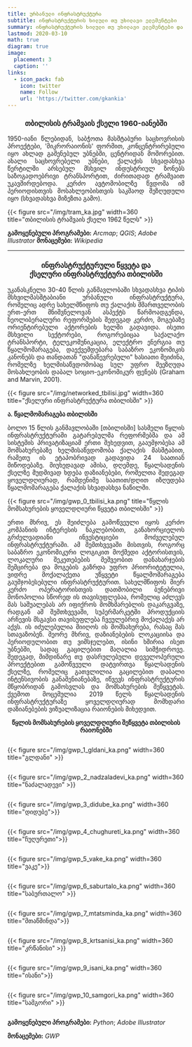 ```yaml
---
title: ურბანული ინფრასტრუქტურა
subtitle: ინფრასტრუქტურის ხილული თუ უხილავი ელემენტები
summary: ინფრასტრუქტურის ხილული თუ უხილავი ელემენტები და 'ინფრასტრუქტურული წყვეტა'
lastmod: 2020-03-10
math: true
diagram: true
image:
  placement: 3
  caption: ''
links:
  - icon_pack: fab
    icon: twitter
    name: Follow
    url: 'https://twitter.com/gkankia'
---
```


<center><h3>თბილისის ტრამვაის ქსელი 1960-იანებში</h3></center>

<p align="justify"> 
1950-იანი წლებიდან, საბჭოთა მასშტაბური საცხოვრისის პროექტები, 'მიკრორაიონის' ფორმით, კონცენტრირებული იყო ახლად გაშენებულ უბნებში, ცენტრიდან მოშორებით. ახალი საცხოვრებელი უბნები, ქალაქის სხვადასხვა წერტილში არსებულ მსხვილ ინდუსტრიულ ზონებს საზოგადოებრივი ტრანსპორტით, ძირითადად ტრამვაით უკავშირდებოდა. კერძო ავტომობილზე წვდომა იმ პერიოდისთვის მოსახლეობისთვის საკმაოდ შეზღუდული იყო (სხვადასხვა მიზეზთა გამო).</p>

{{< figure src="/img/tram_ka.jpg" width=360 title="თბილისის ტრამვაის ქსელი 1962 წელს" >}}

**გამოყენებული პროგრამები:** _Arcmap_; _QGIS_; _Adobe Illustrator_
**მონაცემები:** _Wikipedia_

*****

<center><h3> ინფრასტრუქტურული წყვეტა და <br> ქსელური ინფრასტრუქტურა თბილისში </h3></center>

<p align="justify"> 
უკანასკნელი 30-40 წლის განმავლობაში სხვადასხვა ტიპის მსხვილმასშტაბიანი ურბანული ინფრასტრუქტურა, რომელიც ადრე სახელმწიფოს თუ ქალაქის მმართველობის ერთ-ერთ მნიშვნელოვან ასპექტს წარმოადგენდა, ნეოლიბერალური რეფორმების შედეგად კერძო, მოგებაზე ორიენტირებული აქტორების ხელში გადავიდა. ისეთი მსხვილი სექტორები, როგორებიცაა საქალაქო ტრანსპორტი, ტელეკომუნიკაცია, ელექტრო ენერგია თუ წყალმომარაგება, დაექვემდებარა საბაზრო ეკონომიკის კანონებს და თანდათან "დანაწევრებული" ხასიათი შეიძინა, რომელზე ხელმისაწვდომობაც სულ უფრო შეეზღუდა მოსახლეობის დაბალ სოციო-ეკონომიკურ ფენებს (Graham and Marvin, 2001).</p>

{{< figure src="/img/networked_tbilisi.jpg" width=360 title="ქსელური ინფრასტრუქტურა თბილისში" >}}

**ა. წყალმომარაგება თბილისში**

<p align="justify"> 
ბოლო 15 წლის განმავლობაში [თბილისში] სასმელი წყლის ინფრასტრუქტურაში გატარებულმა რეფორმებმა და ამ სისტემის პრივატიზაციამ ერთი შეხედვით, გააუმჯობესა ამ მომსახურებაზე ხელმისაწვდომობა ქალაქის მასშტაბით, რამეთუ ის ეტაპობრივად გადავიდა 24 საათიან მიწოდებაზე. 
მიუხედავად ამისა, დღემდე, წყალსადენის ქსელზე მუდმივად ხდება დაზიანებები, რომელთა შედეგად ყოველდღიურად, რამდენიმე საათით/დღით იზღუდება წყალმომარაგება  ქალაქის სხვადასხვა ნაწილში.</p>

{{< figure src="/img/gwp_0_tbilisi_ka.png" title="წყლის მომსახურების ყოველდღიური წყვეტა თბილისში" >}}

<p align="justify"> 
ერთი მხრივ, ეს შეიძლება გამოწვეული იყოს კერძო კომპანიის ინტერესის ნაკლებობით, განახორციელოს გრძელვადიანი ინვესტიციები მოძველებულ ინფრასტრუქტურაში. ამ შემთხვევაში მისთვის, როგორც საბაზრო ეკონომიკური ლოგიკით მოქმედი აქტორისთვის, ლოკალური შეკეთებების მეშვეობით დანახარჯების შემცირება და მოგების გაზრდა უფრო პრიორიტეტულია, ვიდრე მოქალაქეთა უწყვეტი წყალმომარაგება გაუმჯობესებული ინფრასტრუქტურით. სახელმწიფოს მიერ კერძო ოპერატორისთვის დათმობილი ბუნებრივი მონოპოლია სწორედ ის თავისუფლებაა, რომელიც აძლევს მას საშუალებას არ იფიქროს მომხმარებლის დაკარგვაზე, რადგან ამ შემთხვევაში, სუპერმარკეტში პროდუქციის არჩევის მსგავსი თავისუფლება ჩვეულებრივ მოქალაქეს არ აქვს. ის იძულებულია მიიღოს ის მომსახურება, რასაც მას სთავაზობენ. 
მეორე მხრივ, დაზიანებების ლოკაციისა და პერიოდულობით თუ ვიმსჯელებთ, ისინი ხშირია ისეთ უბნებში, სადაც გაცილებით მაღალია სიმჭიდროვე. შედეგად, მიმდინარე თუ დასრულებული დეველოპერული პროექტებით გამოწვეული დატვირთვა წყალსადენის ქსელზე, რომელიც გათვლილია გაცილებით დაბალი ინტენსივობის განაშენიანებაზე, იწვევს ინფრასტრუქტურის მწყობრიდან გამოსვლას და მომსახურების შეწყვეტას. ქვემოთ მოცემულია 2019 წელს წყალსადენის ინფრასტრუქტურაზე ყოველდღიურად მომხდარი დაზიანებების ვიზუალიზაცია რაიონების მიხედვით.</p>

<center><b>წყლის მომსახურების ყოველდღიური შეწყვეტა თბილისის რაიონებში</b></center>

<!DOCTYPE html>
<html>
<head>
<meta name="viewport" content="width=device-width, initial-scale=1">
<style>
* {
  box-sizing: border-box;
}

/* Create two equal columns that floats next to each other */
.column {
  float: left;
  width: 50%;
  padding: 10px;
}

/* Clear floats after the columns */
.row:after {
  content: "";
  display: table;
  clear: both;
}

/* Responsive layout - makes the two columns stack on top of each other instead of next to each other */
@media screen and (max-width: 600px) {
  .column {
    width: 100%;
  }
}
</style>
</head>
<body>

<div class="row">
  <div class="column" style="">
    <p>{{< figure src="/img/gwp_1_gldani_ka.png" width=360 title="გლდანი" >}}</p>
  </div>
  <div class="column" style="">
    <p>{{< figure src="/img/gwp_2_nadzaladevi_ka.png" width=360 title="ნაძალადევი" >}}</p>
  </div>
</div>
<div class="row">
  <div class="column" style="">
    <p>{{< figure src="/img/gwp_3_didube_ka.png" width=360 title="დიდუბე">}}</p>
  </div>
  <div class="column" style="">
    <p>{{< figure src="/img/gwp_4_chughureti_ka.png" width=360 title="ჩუღურეთი">}}</p>
  </div>
</div>
<div class="row">
  <div class="column" style="">
    <p>{{< figure src="/img/gwp_5_vake_ka.png" width=360 title="ვაკე">}}</p>
  </div>
  <div class="column" style="">
    <p>{{< figure src="/img/gwp_6_saburtalo_ka.png" width=360 title="საბურთალო" >}}</p>
  </div>
</div>
<div class="row">
  <div class="column" style="">
    <p>{{< figure src="/img/gwp_7_mtatsminda_ka.png" width=360 title="მთაწმინდა">}}</p>
  </div>
  <div class="column" style="">
    <p>{{< figure src="/img/gwp_8_krtsanisi_ka.png" width=360 title="კრწანისი" >}}</p>
  </div>
</div>
<div class="row">
  <div class="column" style="">
    <p>{{< figure src="/img/gwp_9_isani_ka.png" width=360 title="ისანი">}}</p>
  </div>
  <div class="column" style="">
    <p>{{< figure src="/img/gwp_10_samgori_ka.png" width=360 title="სამგორი" >}}</p>
  </div>
</div>
</body>
</html>

**გამოყენებული პროგრამები:** _Python_; _Adobe Illustrator_             

**მონაცემები:** _GWP_